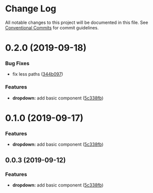 # Change Log

All notable changes to this project will be documented in this file.
See [Conventional Commits](https://conventionalcommits.org) for commit guidelines.

# 0.2.0 (2019-09-18)


### Bug Fixes

* fix less paths ([344b097](https://github.com/synerise/synerise-design/commit/344b097))


### Features

* **dropdown:** add basic component ([5c338fb](https://github.com/synerise/synerise-design/commit/5c338fb))





# 0.1.0 (2019-09-17)


### Features

* **dropdown:** add basic component ([5c338fb](https://github.com/synerise/synerise-design/commit/5c338fb))





## 0.0.3 (2019-09-12)


### Features

* **dropdown:** add basic component ([5c338fb](https://github.com/synerise/synerise-design/commit/5c338fb))
